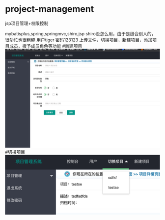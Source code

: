 # project-management
jsp项目管理+权限控制

mybatisplus,spring,springmvc,shiro,jsp
shiro没怎么用，由于是缝合别人的，很匆忙也很粗糙
用户tiger 密码123123
上传文件，切换项目，新建项目，添加项目成员，授予成员角色等功能
#新建项目
![alt](./pic/img.png)
#切换项目
![alt](./pic/img_1.png)
